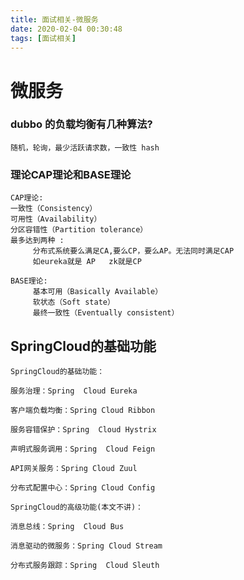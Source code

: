 ```yaml
---
title: 面试相关-微服务
date: 2020-02-04 00:30:48
tags: [面试相关]
---
```


# 微服务

### dubbo 的负载均衡有几种算法?

```
随机，轮询，最少活跃请求数，一致性 hash
```

### 理论CAP理论和BASE理论

```
CAP理论:
一致性（Consistency）
可用性（Availability）
分区容错性（Partition tolerance）
最多达到两种 :
     分布式系统要么满足CA,要么CP，要么AP。无法同时满足CAP
     如eureka就是 AP   zk就是CP

```

```
BASE理论:
     基本可用（Basically Available）
     软状态（Soft state）
     最终一致性（Eventually consistent）
```

## SpringCloud的基础功能

```
SpringCloud的基础功能：

服务治理：Spring  Cloud Eureka

客户端负载均衡：Spring Cloud Ribbon

服务容错保护：Spring  Cloud Hystrix  

声明式服务调用：Spring  Cloud Feign

API网关服务：Spring Cloud Zuul

分布式配置中心：Spring Cloud Config

SpringCloud的高级功能(本文不讲)：

消息总线：Spring  Cloud Bus

消息驱动的微服务：Spring Cloud Stream

分布式服务跟踪：Spring  Cloud Sleuth
```

